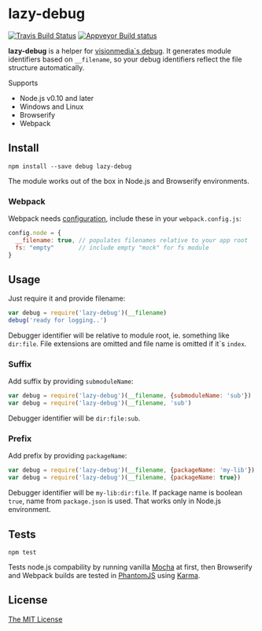 # lazy-debug

[![Travis Build Status](https://travis-ci.org/apihlaja/lazy-debug.svg?branch=master)](https://travis-ci.org/apihlaja/lazy-debug) [![Appveyor Build status](https://ci.appveyor.com/api/projects/status/yihkfbm7e89h1ngf/branch/master?svg=true)](https://ci.appveyor.com/project/apihlaja/lazy-debug/branch/master)

**lazy-debug** is a helper for [visionmedia´s debug](https://github.com/visionmedia/debug). It generates module identifiers based on `__filename`, so your debug identifiers reflect the file structure automatically.

Supports

  * Node.js v0.10 and later
  * Windows and Linux
  * Browserify
  * Webpack

## Install

`npm install --save debug lazy-debug`

The module works out of the box in Node.js and Browserify environments. 


### Webpack

Webpack needs [configuration](https://webpack.github.io/docs/configuration.html#node), include these in your `webpack.config.js`:

```javascript
config.node = {
  __filename: true, // populates filenames relative to your app root
  fs: "empty"       // include empty "mock" for fs module
}
```

## Usage

Just require it and provide filename:

```javascript
var debug = require('lazy-debug')(__filename)
debug('ready for logging..')
```
Debugger identifier will be relative to module root, ie. something like `dir:file`. File extensions are omitted and file name is omitted if it´s `index`.


### Suffix

Add suffix by providing `submoduleName`:

```javascript
var debug = require('lazy-debug')(__filename, {submoduleName: 'sub'})
var debug = require('lazy-debug')(__filename, 'sub')
```
Debugger identifier will be `dir:file:sub`.


### Prefix

Add prefix by providing `packageName`:

```javascript
var debug = require('lazy-debug')(__filename, {packageName: 'my-lib'})
var debug = require('lazy-debug')(__filename, {packageName: true})
```

Debugger identifier will be `my-lib:dir:file`. If package name is boolean `true`, name from `package.json` is used. That works only in Node.js environment.


## Tests

`npm test`

Tests node.js compability by running vanilla [Mocha](https://mochajs.org/) at first, then Browserify and Webpack builds are tested in [PhantomJS](http://phantomjs.org/) using [Karma](http://karma-runner.github.io/).


## License

[The MIT License](LICENSE.md)

